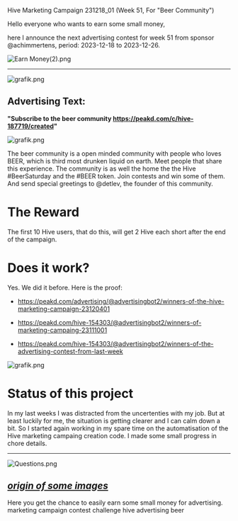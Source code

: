 Hive Marketing Campaign 231218_01 (Week 51, For "Beer Community")

Hello everyone who wants to earn some small money,

here I announce the next advertising contest for week 51 from sponsor @achimmertens, period: 2023-12-18 to 2023-12-26.

![Earn Money(2).png](https://files.peakd.com/file/peakd-hive/achimmertens/AKAr2pK3Nw7DhpREEcx2yQ1dSe3BQ4KKDFLKAWjNL9Ni952afaaKuqX68gTapsB.png)

---

![grafik.png](https://files.peakd.com/file/peakd-hive/advertisingbot2/23zbKpafXUuXqcgN1UqE4ELLLjBk6HWR7VCHXMBWeuuhHvjVr9V26Vu632H51AX3QEB1Q.png)

## Advertising Text:
**"Subscribe to the beer community https://peakd.com/c/hive-187719/created"**

![grafik.png](https://files.peakd.com/file/peakd-hive/advertisingbot2/EpnDF7XjUzRvHbukYSaPzgLofEeP2bKekjBmuA9oo8mHW8BAv1i1sGfdg5fHShUuuSn.png)

The beer community is a open minded community with people who loves BEER, which is third most drunken liquid on earth. Meet people that share this experience. The community is as well the home the the Hive #BeerSaturday and the #BEER token. Join contests and win some of them. And send special greetings to @detlev, the founder of this community.


# The Reward

The first 10 Hive users, that do this, will get 2 Hive each short after the end of the campaign.


# Does it work?
Yes. We did it before. Here is the proof:

* https://peakd.com/advertising/@advertisingbot2/winners-of-the-hive-marketing-campaign-23120401 
* https://peakd.com/hive-154303/@advertisingbot2/winners-of-marketing-campaing-23111001
* https://peakd.com/hive-154303/@advertisingbot2/winners-of-the-advertising-contest-from-last-week

![grafik.png](https://files.peakd.com/file/peakd-hive/advertisingbot2/23vrtfBe9soddee9UwH688PMyJYa2GjTPDpiV9s9mAwMHwp7AWurWJanpDDMtpQJx9z89.png)

# Status of this project

In my last weeks I was distracted from the uncertenties with my job. But at least luckily for me, the situation is getting clearer and I can calm down a bit. So I started again working in my spare time on the automatisation of the Hive marketing campaing creation code. I made some small progress in chore details.

---

![Questions.png](https://files.peakd.com/file/peakd-hive/achimmertens/AKKRqJt1qnuNodPEACGiuC9iauEfvSWwo3w9ACbwELDzPg5VpvwJCsfsA8ptwYH.png)

*[origin of some images](https://photofunia.com/)*
---


Here you get the chance to easily earn some small money for advertising.
marketing campaign contest challenge hive advertising beer